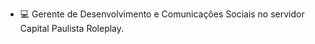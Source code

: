 - 💻 Gerente de Desenvolvimento e Comunicações Sociais no servidor Capital Paulista Roleplay.


<!---
TheArcanjo/TheArcanjo is a ✨ special ✨ repository because its `README.md` (this file) appears on your GitHub profile.
You can click the Preview link to take a look at your changes.
--->
